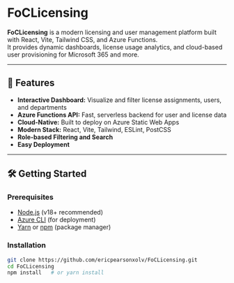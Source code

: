 # FoCLicensing

**FoCLicensing** is a modern licensing and user management platform built with React, Vite, Tailwind CSS, and Azure Functions.  
It provides dynamic dashboards, license usage analytics, and cloud-based user provisioning for Microsoft 365 and more.

---

## 🚀 Features

- **Interactive Dashboard:** Visualize and filter license assignments, users, and departments
- **Azure Functions API:** Fast, serverless backend for user and license data
- **Cloud-Native:** Built to deploy on Azure Static Web Apps
- **Modern Stack:** React, Vite, Tailwind, ESLint, PostCSS
- **Role-based Filtering and Search**
- **Easy Deployment**

---

## 🛠️ Getting Started

### Prerequisites

- [Node.js](https://nodejs.org/) (v18+ recommended)
- [Azure CLI](https://docs.microsoft.com/en-us/cli/azure/install-azure-cli) (for deployment)
- [Yarn](https://yarnpkg.com/) or [npm](https://npmjs.com/) (package manager)

### Installation

```bash
git clone https://github.com/ericpearsonxolv/FoCLicensing.git
cd FoCLicensing
npm install   # or yarn install